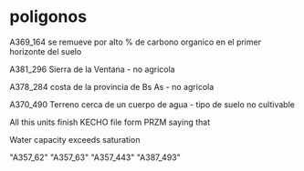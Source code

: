 # poligonos

A369_164 se remueve por alto % de carbono organico en el primer horizonte del suelo

A381_296 Sierra de la Ventana - no agricola

A378_284 costa de la provincia de Bs As - no agricola

A370_490 Terreno cerca de un cuerpo de agua - tipo de suelo no cultivable


All this units finish KECHO file form PRZM saying that 

Water capacity exceeds saturation

"A357_62"  "A357_63"  "A357_443" "A387_493"

